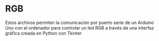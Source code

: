 # RGB

Estos archivos permiten la comunicación por puerto serie de un Arduino Uno con el ordenador para controlar un led RGB a través de una interfaz gráfica creada en Python con Tkinter
